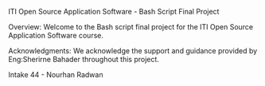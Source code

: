 ITI Open Source Application Software - Bash Script Final Project

Overview:
Welcome to the Bash script final project for the ITI Open Source Application Software course. 

Acknowledgments:
We acknowledge the support and guidance provided by Eng:Sherirne Bahader throughout this project.

Intake 44 - Nourhan Radwan


